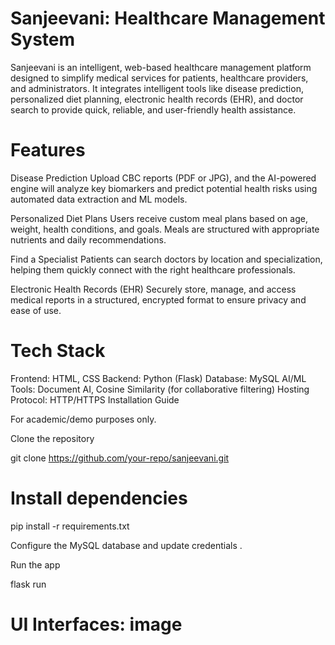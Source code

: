 # Sanjeevani: Healthcare Management System
Sanjeevani is an intelligent, web-based healthcare management platform designed to simplify medical services for patients, healthcare providers, and administrators. It integrates intelligent tools like disease prediction, personalized diet planning, electronic health records (EHR), and doctor search to provide quick, reliable, and user-friendly health assistance.

# Features

Disease Prediction
Upload CBC reports (PDF or JPG), and the AI-powered engine will analyze key biomarkers and predict potential health risks using automated data extraction and ML models.

Personalized Diet Plans
Users receive custom meal plans based on age, weight, health conditions, and goals. Meals are structured with appropriate nutrients and daily recommendations.

Find a Specialist
Patients can search doctors by location and specialization, helping them quickly connect with the right healthcare professionals.

Electronic Health Records (EHR)
Securely store, manage, and access medical reports in a structured, encrypted format to ensure privacy and ease of use.
# Tech Stack

 Frontend: HTML, CSS
    Backend: Python (Flask)
    Database: MySQL
    AI/ML Tools: Document AI, Cosine Similarity (for collaborative filtering)
    Hosting Protocol: HTTP/HTTPS
    Installation Guide

 For academic/demo purposes only.

 Clone the repository

 git clone https://github.com/your-repo/sanjeevani.git

# Install dependencies

  pip install -r requirements.txt

  Configure the MySQL database and update credentials .

  Run the app

  flask run
  
# UI Interfaces: image
